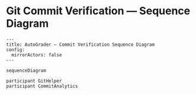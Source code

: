 # Git Commit Verification — Sequence Diagram

```mermaid
---
title: AutoGrader — Commit Verification Sequence Diagram
config:
  mirrorActors: false
---

sequenceDiagram

participant GitHelper
participant CommitAnalytics

```
